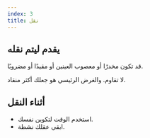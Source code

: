 ```yaml
---
index: 3
title: نقل
---
```

## يقدم ليتم نقله

قد تكون مخدرًا أو معصوب العينين أو مقيدًا أو مضروبًا.

لا تقاوم. والغرض الرئيسي هو جعلك أكثر منقاد.

## أثناء النقل

*   استخدم الوقت لتكوين نفسك.
*   ابقي عقلك نشطة.